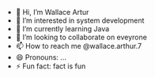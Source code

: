 - 👋 Hi, I’m Wallace Artur
- 👀 I’m interested in system development 
- 🌱 I’m currently learning Java 
- 💞️ I’m looking to collaborate on eveyrone
- 📫 How to reach me @wallace.arthur.7
- 😄 Pronouns: ...
- ⚡ Fun fact: fact is fun

<!---
wallacesenna01/wallacesenna01 is a ✨ special ✨ repository because its `README.md` (this file) appears on your GitHub profile.
You can click the Preview link to take a look at your changes.
--->
